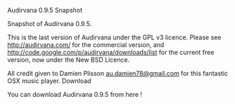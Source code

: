 Audirvana 0.9.5 Snapshot

Snapshot of Audirvana 0.9.5.

This is the last version of Audirvana under the GPL v3 licence. Please see http://audirvana.com/ for the commercial version, and http://code.google.com/p/audirvana/downloads/list for the current free version, now under the New BSD Licence.

All credit given to Damien Plisson au.damien78@gmail.com for this fantastic OSX music player.
Download

You can download Audirvana 0.9.5 from here !
